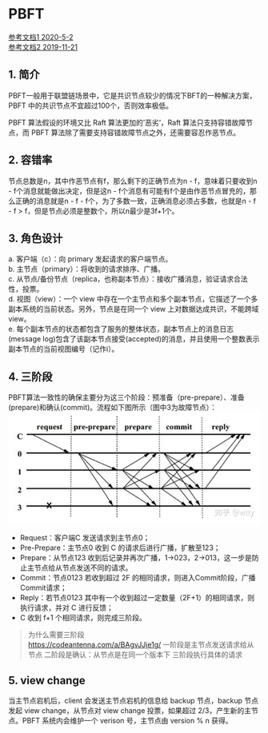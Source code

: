 # PBFT
[参考文档1 2020-5-2](https://blog.csdn.net/wuzhengfei1112/article/details/105890053/)  
[参考文档2 2019-11-21](https://zhuanlan.zhihu.com/p/93023831)

## 1. 简介
PBFT一般用于联盟链场景中，它是共识节点较少的情况下BFT的一种解决方案，PBFT 中的共识节点不宜超过100个，否则效率极低。  

PBFT 算法假设的环境又比 Raft 算法更加的’恶劣‘，Raft 算法只支持容错故障节点，而 PBFT 算法除了需要支持容错故障节点之外，还需要容忍作恶节点。

## 2. 容错率
节点总数是n，其中作恶节点有f，那么剩下的正确节点为n - f，意味着只要收到n - f个消息就能做出决定，但是这n - f个消息有可能有f个是由作恶节点冒充的，那么正确的消息就是n - f - f个，为了多数一致，正确消息必须占多数，也就是n - f - f > f，但是节点必须是整数个，所以n最少是3f+1个。

## 3. 角色设计
a. 客户端（c）：向 primary 发起请求的客户端节点。  
b. 主节点（primary）：将收到的请求排序、广播。  
c. 从节点/备份节点（replica，也称副本节点）：接收广播消息，验证请求合法性，投票。  
d. 视图（view）：一个 view 中存在一个主节点和多个副本节点，它描述了一个多副本系统的当前状态。另外，节点是在同一个 view 上对数据达成共识，不能跨域 view。  
e. 每个副本节点的状态都包含了服务的整体状态，副本节点上的消息日志(message log)包含了该副本节点接受(accepted)的消息，并且使用一个整数表示副本节点的当前视图编号（记作i）。

## 4. 三阶段
PBFT算法一致性的确保主要分为这三个阶段：预准备（pre-prepare）、准备(prepare)和确认(commit)。流程如下图所示（图中3为故障节点）：  
![三阶段](../../images/三阶段.png)


- Request：客户端C 发送请求到主节点0；
- Pre-Prepare：主节点0 收到 C 的请求后进行广播，扩散至123；
- Prepare：从节点123 收到后记录并再次广播，1->023，2->013，这一步是防止主节点给从节点发送不同的请求。
- Commit：节点0123 若收到超过 2F 的相同请求，则进入Commit阶段，广播Commit请求；
- Reply：若节点0123 其中有一个收到超过一定数量（2F+1）的相同请求，则执行请求，并对 C 进行反馈；
- C 收到 f+1 个相同请求，则完成三阶段。

> 为什么需要三阶段  
> https://codeantenna.com/a/BAgvJJje1g/
> 一阶段是主节点发送请求给从节点
> 二阶段是确认：从节点是在同一个版本下
> 三阶段执行具体的请求

## 5. view change
当主节点宕机后，client 会发送主节点宕机的信息给 backup 节点，backup 节点发起 view change，从节点对 view change 投票，如果超过 2/3，产生新的主节点。PBFT 系统内会维护一个 verison 号，主节点由 version % n 获得。
